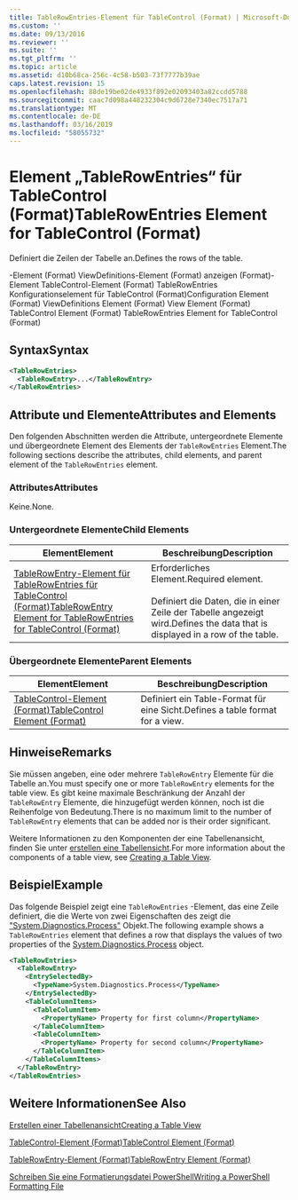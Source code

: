 ```yaml
---
title: TableRowEntries-Element für TableControl (Format) | Microsoft-Dokumentation
ms.custom: ''
ms.date: 09/13/2016
ms.reviewer: ''
ms.suite: ''
ms.tgt_pltfrm: ''
ms.topic: article
ms.assetid: d10b68ca-256c-4c58-b503-73f7777b39ae
caps.latest.revision: 15
ms.openlocfilehash: 88de19be02de4933f892e02093403a82ccdd5788
ms.sourcegitcommit: caac7d098a448232304c9d6728e7340ec7517a71
ms.translationtype: MT
ms.contentlocale: de-DE
ms.lasthandoff: 03/16/2019
ms.locfileid: "58055732"
---
```

# <a name="tablerowentries-element-for-tablecontrol-format"></a><span data-ttu-id="80c89-102">Element „TableRowEntries“ für TableControl (Format)</span><span class="sxs-lookup"><span data-stu-id="80c89-102">TableRowEntries Element for TableControl (Format)</span></span>

<span data-ttu-id="80c89-103">Definiert die Zeilen der Tabelle an.</span><span class="sxs-lookup"><span data-stu-id="80c89-103">Defines the rows of the table.</span></span>

<span data-ttu-id="80c89-104">-Element (Format) ViewDefinitions-Element (Format) anzeigen (Format)-Element TableControl-Element (Format) TableRowEntries Konfigurationselement für TableControl (Format)</span><span class="sxs-lookup"><span data-stu-id="80c89-104">Configuration Element (Format) ViewDefinitions Element (Format) View Element (Format) TableControl Element (Format) TableRowEntries Element for TableControl (Format)</span></span>

## <a name="syntax"></a><span data-ttu-id="80c89-105">Syntax</span><span class="sxs-lookup"><span data-stu-id="80c89-105">Syntax</span></span>

```xml
<TableRowEntries>
  <TableRowEntry>...</TableRowEntry>
</TableRowEntries>
```

## <a name="attributes-and-elements"></a><span data-ttu-id="80c89-106">Attribute und Elemente</span><span class="sxs-lookup"><span data-stu-id="80c89-106">Attributes and Elements</span></span>

<span data-ttu-id="80c89-107">Den folgenden Abschnitten werden die Attribute, untergeordnete Elemente und übergeordnete Element des Elements der `TableRowEntries` Element.</span><span class="sxs-lookup"><span data-stu-id="80c89-107">The following sections describe the attributes, child elements, and parent element of the `TableRowEntries` element.</span></span>

### <a name="attributes"></a><span data-ttu-id="80c89-108">Attributes</span><span class="sxs-lookup"><span data-stu-id="80c89-108">Attributes</span></span>

<span data-ttu-id="80c89-109">Keine.</span><span class="sxs-lookup"><span data-stu-id="80c89-109">None.</span></span>

### <a name="child-elements"></a><span data-ttu-id="80c89-110">Untergeordnete Elemente</span><span class="sxs-lookup"><span data-stu-id="80c89-110">Child Elements</span></span>

|<span data-ttu-id="80c89-111">Element</span><span class="sxs-lookup"><span data-stu-id="80c89-111">Element</span></span>|<span data-ttu-id="80c89-112">Beschreibung</span><span class="sxs-lookup"><span data-stu-id="80c89-112">Description</span></span>|
|-------------|-----------------|
|[<span data-ttu-id="80c89-113">TableRowEntry-Element für TableRowEntries für TableControl (Format)</span><span class="sxs-lookup"><span data-stu-id="80c89-113">TableRowEntry Element for TableRowEntries for TableControl (Format)</span></span>](./tablerowentry-element-for-tablerowentries-for-tablecontrol-format.md)|<span data-ttu-id="80c89-114">Erforderliches Element.</span><span class="sxs-lookup"><span data-stu-id="80c89-114">Required element.</span></span><br /><br /> <span data-ttu-id="80c89-115">Definiert die Daten, die in einer Zeile der Tabelle angezeigt wird.</span><span class="sxs-lookup"><span data-stu-id="80c89-115">Defines the data that is displayed in a row of the table.</span></span>|

### <a name="parent-elements"></a><span data-ttu-id="80c89-116">Übergeordnete Elemente</span><span class="sxs-lookup"><span data-stu-id="80c89-116">Parent Elements</span></span>

|<span data-ttu-id="80c89-117">Element</span><span class="sxs-lookup"><span data-stu-id="80c89-117">Element</span></span>|<span data-ttu-id="80c89-118">Beschreibung</span><span class="sxs-lookup"><span data-stu-id="80c89-118">Description</span></span>|
|-------------|-----------------|
|[<span data-ttu-id="80c89-119">TableControl-Element (Format)</span><span class="sxs-lookup"><span data-stu-id="80c89-119">TableControl Element (Format)</span></span>](./tablecontrol-element-format.md)|<span data-ttu-id="80c89-120">Definiert ein Table-Format für eine Sicht.</span><span class="sxs-lookup"><span data-stu-id="80c89-120">Defines a table format for a view.</span></span>|

## <a name="remarks"></a><span data-ttu-id="80c89-121">Hinweise</span><span class="sxs-lookup"><span data-stu-id="80c89-121">Remarks</span></span>

<span data-ttu-id="80c89-122">Sie müssen angeben, eine oder mehrere `TableRowEntry` Elemente für die Tabelle an.</span><span class="sxs-lookup"><span data-stu-id="80c89-122">You must specify one or more `TableRowEntry` elements for the table view.</span></span> <span data-ttu-id="80c89-123">Es gibt keine maximale Beschränkung der Anzahl der `TableRowEntry` Elemente, die hinzugefügt werden können, noch ist die Reihenfolge von Bedeutung.</span><span class="sxs-lookup"><span data-stu-id="80c89-123">There is no maximum limit to the number of `TableRowEntry` elements that can be added nor is their order significant.</span></span>

<span data-ttu-id="80c89-124">Weitere Informationen zu den Komponenten der eine Tabellenansicht, finden Sie unter [erstellen eine Tabellensicht](./creating-a-table-view.md).</span><span class="sxs-lookup"><span data-stu-id="80c89-124">For more information about the components of a table view, see [Creating a Table View](./creating-a-table-view.md).</span></span>

## <a name="example"></a><span data-ttu-id="80c89-125">Beispiel</span><span class="sxs-lookup"><span data-stu-id="80c89-125">Example</span></span>

<span data-ttu-id="80c89-126">Das folgende Beispiel zeigt eine `TableRowEntries` -Element, das eine Zeile definiert, die die Werte von zwei Eigenschaften des zeigt die ["System.Diagnostics.Process"](/dotnet/api/System.Diagnostics.Process) Objekt.</span><span class="sxs-lookup"><span data-stu-id="80c89-126">The following example shows a `TableRowEntries` element that defines a row that displays the values of two properties of the [System.Diagnostics.Process](/dotnet/api/System.Diagnostics.Process) object.</span></span>

```xml
<TableRowEntries>
  <TableRowEntry>
    <EntrySelectedBy>
      <TypeName>System.Diagnostics.Process</TypeName>
    </EntrySelectedBy>
    <TableColumnItems>
      <TableColumnItem>
        <PropertyName> Property for first column</PropertyName>
      </TableColumnItem>
      <TableColumnItem>
        <PropertyName> Property for second column</PropertyName>
      </TableColumnItem>
    </TableColumnItems>
  </TableRowEntry>
</TableRowEntries>

```

## <a name="see-also"></a><span data-ttu-id="80c89-127">Weitere Informationen</span><span class="sxs-lookup"><span data-stu-id="80c89-127">See Also</span></span>

[<span data-ttu-id="80c89-128">Erstellen einer Tabellenansicht</span><span class="sxs-lookup"><span data-stu-id="80c89-128">Creating a Table View</span></span>](./creating-a-table-view.md)

[<span data-ttu-id="80c89-129">TableControl-Element (Format)</span><span class="sxs-lookup"><span data-stu-id="80c89-129">TableControl Element (Format)</span></span>](./tablecontrol-element-format.md)

[<span data-ttu-id="80c89-130">TableRowEntry-Element (Format)</span><span class="sxs-lookup"><span data-stu-id="80c89-130">TableRowEntry Element (Format)</span></span>](./tablerowentry-element-for-tablerowentries-for-tablecontrol-format.md)

[<span data-ttu-id="80c89-131">Schreiben Sie eine Formatierungsdatei PowerShell</span><span class="sxs-lookup"><span data-stu-id="80c89-131">Writing a PowerShell Formatting File</span></span>](./writing-a-powershell-formatting-file.md)
